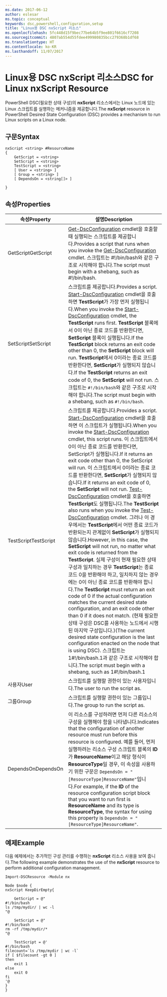 ```yaml
---
ms.date: 2017-06-12
author: eslesar
ms.topic: conceptual
keywords: dsc,powershell,configuration,setup
title: "Linux용 DSC nxScript 리소스"
ms.openlocfilehash: 5fc448d15f9bec77be64b5f9ee801f6616cf7208
ms.sourcegitcommit: 4807ab554d55fdee499980835bcc279368b1df68
ms.translationtype: HT
ms.contentlocale: ko-KR
ms.lasthandoff: 11/07/2017
---
```

# <a name="dsc-for-linux-nxscript-resource"></a><span data-ttu-id="def85-103">Linux용 DSC nxScript 리소스</span><span class="sxs-lookup"><span data-stu-id="def85-103">DSC for Linux nxScript Resource</span></span>

<span data-ttu-id="def85-104">PowerShell DSC(필요한 상태 구성)의 **nxScript** 리소스에서는 Linux 노드에 있는 Linux 스크립트를 실행하는 메커니즘을 제공합니다.</span><span class="sxs-lookup"><span data-stu-id="def85-104">The **nxScript** resource in PowerShell Desired State Configuration (DSC) provides a mechanism to run Linux scripts on a Linux node.</span></span>

## <a name="syntax"></a><span data-ttu-id="def85-105">구문</span><span class="sxs-lookup"><span data-stu-id="def85-105">Syntax</span></span>

```
nxScript <string> #ResourceName
{
    GetScript = <string>
    SetScript = <string>
    TestScript = <string>
    [ User = <string> ]
    [ Group = <string> ]
    [ DependsOn = <string[]> ]

}
```

## <a name="properties"></a><span data-ttu-id="def85-106">속성</span><span class="sxs-lookup"><span data-stu-id="def85-106">Properties</span></span>

|  <span data-ttu-id="def85-107">속성</span><span class="sxs-lookup"><span data-stu-id="def85-107">Property</span></span> |  <span data-ttu-id="def85-108">설명</span><span class="sxs-lookup"><span data-stu-id="def85-108">Description</span></span> | 
|---|---|
| <span data-ttu-id="def85-109">GetScript</span><span class="sxs-lookup"><span data-stu-id="def85-109">GetScript</span></span>| <span data-ttu-id="def85-110">[Get-DscConfiguration](https://technet.microsoft.com/en-us/library/dn521625.aspx) cmdlet을 호출할 때 실행되는 스크립트를 제공합니다.</span><span class="sxs-lookup"><span data-stu-id="def85-110">Provides a script that runs when you invoke the [Get-DscConfiguration](https://technet.microsoft.com/en-us/library/dn521625.aspx) cmdlet.</span></span> <span data-ttu-id="def85-111">스크립트는 #!/bin/bash와 같은 구조로 시작해야 합니다.</span><span class="sxs-lookup"><span data-stu-id="def85-111">The script must begin with a shebang, such as #!/bin/bash.</span></span>| 
| <span data-ttu-id="def85-112">SetScript</span><span class="sxs-lookup"><span data-stu-id="def85-112">SetScript</span></span>| <span data-ttu-id="def85-113">스크립트를 제공합니다.</span><span class="sxs-lookup"><span data-stu-id="def85-113">Provides a script.</span></span> <span data-ttu-id="def85-114">[Start-DscConfiguration](https://technet.microsoft.com/en-us/library/dn521623.aspx) cmdlet을 호출하면 **TestScript**가 가장 먼저 실행됩니다.</span><span class="sxs-lookup"><span data-stu-id="def85-114">When you invoke the [Start-DscConfiguration](https://technet.microsoft.com/en-us/library/dn521623.aspx) cmdlet, the **TestScript** runs first.</span></span> <span data-ttu-id="def85-115">**TestScript** 블록에서 0이 아닌 종료 코드를 반환한다면, **SetScript** 블록이 실행됩니다.</span><span class="sxs-lookup"><span data-stu-id="def85-115">If the **TestScript** block returns an exit code other than 0, the **SetScript** block will run.</span></span> <span data-ttu-id="def85-116">**TestScript**에서 0이라는 종료 코드를 반환한다면, **SetScript**가 실행되지 않습니다.</span><span class="sxs-lookup"><span data-stu-id="def85-116">If the **TestScript** returns an exit code of 0, the **SetScript** will not run.</span></span> <span data-ttu-id="def85-117">스크립트는 `#!/bin/bash`와 같은 구조로 시작해야 합니다.</span><span class="sxs-lookup"><span data-stu-id="def85-117">The script must begin with a shebang, such as `#!/bin/bash`.</span></span>| 
| <span data-ttu-id="def85-118">TestScript</span><span class="sxs-lookup"><span data-stu-id="def85-118">TestScript</span></span>| <span data-ttu-id="def85-119">스크립트를 제공합니다.</span><span class="sxs-lookup"><span data-stu-id="def85-119">Provides a script.</span></span> <span data-ttu-id="def85-120">[Start-DscConfiguration](https://technet.microsoft.com/en-us/library/dn521623.aspx) cmdlet을 호출하면 이 스크립트가 실행됩니다.</span><span class="sxs-lookup"><span data-stu-id="def85-120">When you invoke the [Start-DscConfiguration](https://technet.microsoft.com/en-us/library/dn521623.aspx) cmdlet, this script runs.</span></span> <span data-ttu-id="def85-121">이 스크립트에서 0이 아닌 종료 코드를 반환한다면, SetScript가 실행됩니다.</span><span class="sxs-lookup"><span data-stu-id="def85-121">If it returns an exit code other than 0, the SetScript will run.</span></span> <span data-ttu-id="def85-122">이 스크립트에서 0이라는 종료 코드를 반환한다면, **SetScript**가 실행되지 않습니다.</span><span class="sxs-lookup"><span data-stu-id="def85-122">If it returns an exit code of 0, the **SetScript** will not run.</span></span> <span data-ttu-id="def85-123">[Test-DscConfiguration](https://technet.microsoft.com/en-us/library/dn407382.aspx) cmdlet을 호출하면 **TestScript**도 실행됩니다.</span><span class="sxs-lookup"><span data-stu-id="def85-123">The **TestScript** also runs when you invoke the [Test-DscConfiguration](https://technet.microsoft.com/en-us/library/dn407382.aspx) cmdlet.</span></span> <span data-ttu-id="def85-124">그러나 이 경우에서는 **TestScript**에서 어떤 종료 코드가 반환되는지 관계없이 **SetScript**가 실행되지 않습니다.</span><span class="sxs-lookup"><span data-stu-id="def85-124">However, in this case, the **SetScript** will not run, no matter what exit code is returned from the **TestScript**.</span></span> <span data-ttu-id="def85-125">실제 구성이 현재 필요한 상태 구성과 일치하는 경우 **TestScript**는 종료 코드 0을 반환해야 하고, 일치하지 않는 경우에는 0이 아닌 종료 코드를 반환해야 합니다.</span><span class="sxs-lookup"><span data-stu-id="def85-125">The **TestScript** must return an exit code of 0 if the actual configuration matches the current desired state configuration, and an exit code other than 0 if it does not match.</span></span> <span data-ttu-id="def85-126">(현재 필요한 상태 구성은 DSC를 사용하는 노드에서 시행된 마지막 구성입니다.)</span><span class="sxs-lookup"><span data-stu-id="def85-126">(The current desired state configuration is the last configuration enacted on the node that is using DSC).</span></span> <span data-ttu-id="def85-127">스크립트는 1#!/bin/bash.1과 같은 구조로 시작해야 합니다.</span><span class="sxs-lookup"><span data-stu-id="def85-127">The script must begin with a shebang, such as 1#!/bin/bash.1</span></span>| 
| <span data-ttu-id="def85-128">사용자</span><span class="sxs-lookup"><span data-stu-id="def85-128">User</span></span>| <span data-ttu-id="def85-129">스크립트를 실행할 권한이 있는 사용자입니다.</span><span class="sxs-lookup"><span data-stu-id="def85-129">The user to run the script as.</span></span>| 
| <span data-ttu-id="def85-130">그룹</span><span class="sxs-lookup"><span data-stu-id="def85-130">Group</span></span>| <span data-ttu-id="def85-131">스크립트를 실행할 권한이 있는 그룹입니다.</span><span class="sxs-lookup"><span data-stu-id="def85-131">The group to run the script as.</span></span>| 
| <span data-ttu-id="def85-132">DependsOn</span><span class="sxs-lookup"><span data-stu-id="def85-132">DependsOn</span></span> | <span data-ttu-id="def85-133">이 리소스를 구성하려면 먼저 다른 리소스의 구성을 실행해야 함을 나타냅니다.</span><span class="sxs-lookup"><span data-stu-id="def85-133">Indicates that the configuration of another resource must run before this resource is configured.</span></span> <span data-ttu-id="def85-134">예를 들어, 먼저 실행하려는 리소스 구성 스크립트 블록의 **ID**가 **ResourceName**이고 해당 형식이 **ResourceType**일 경우, 이 속성을 사용하기 위한 구문은 `DependsOn = "[ResourceType]ResourceName"`입니다.</span><span class="sxs-lookup"><span data-stu-id="def85-134">For example, if the **ID** of the resource configuration script block that you want to run first is **ResourceName** and its type is **ResourceType**, the syntax for using this property is `DependsOn = "[ResourceType]ResourceName"`.</span></span>| 

## <a name="example"></a><span data-ttu-id="def85-135">예제</span><span class="sxs-lookup"><span data-stu-id="def85-135">Example</span></span>

<span data-ttu-id="def85-136">다음 예제에서는 추가적인 구성 관리를 수행하는 **nxScript** 리소스 사용을 보여 줍니다.</span><span class="sxs-lookup"><span data-stu-id="def85-136">The following example demonstrates the use of the **nxScript** resource to perform additional configuration management.</span></span>

```
Import-DSCResource -Module nx 

Node $node {
nxScript KeepDirEmpty{

    GetScript = @"
#!/bin/bash
ls /tmp/mydir/ | wc -l
"@

    SetScript = @"
#!/bin/bash
rm -rf /tmp/mydir/*
"@

    TestScript = @'
#!/bin/bash
filecount=`ls /tmp/mydir | wc -l`
if [ $filecount -gt 0 ]
then
    exit 1
else
    exit 0
fi
'@
} 
}
```

